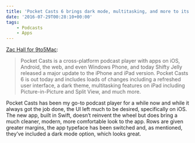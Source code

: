 ```yaml
---
title: 'Pocket Casts 6 brings dark mode, multitasking, and more to its iOS podcast app'
date: '2016-07-29T00:28:10+00:00'
tags:
    - Podcasts
    - Apps
---
```


[Zac Hall for 9to5Mac](https://9to5mac.com/2016/07/27/pocket-casts-6-update/):

> Pocket Casts is a cross-platform podcast player with apps on iOS, Android, the web, and even Windows Phone, and today Shifty Jelly released a major update to the iPhone and iPad version. Pocket Casts 6 is out today and includes loads of changes including a refreshed user interface, a dark theme, multitasking features on iPad including Picture-in-Picture and Split View, and much more.

Pocket Casts has been my go-to podcast player for a while now and while it always got the job done, the UI left much to be desired, specifically on iOS. The new app, built in Swift, doesn’t reinvent the wheel but does bring a much cleaner, modern, more comfortable look to the app. Rows are given greater margins, the app typeface has been switched and, as mentioned, they’ve included a dark mode option, which looks great.
